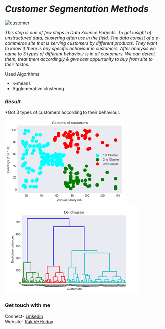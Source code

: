 # *Customer Segmentation Methods*
![customer](https://blog.intercomassets.com/blog/wp-content/uploads/2020/10/Customer-segmentation-performance-matrix.png)

*This step is one of few steps in Data Science Porjects. To get insight of unstructured data, clustering often use in the field. The data consist of a e-commerce site that is serving customers by different products. They want to know if there is any specific behaviour in customers. After analysis we came to 3 types of different behaviour is in all customers. We can detect them, treat them accordingly & give best oppurtunity to buy from site to their tastes.*

Used Algorithms
  - K-means 
  - Agglomerative clustering


### *Result*
*Got 3 types of customers according to their behaviour. 
   
![cluster](Graphs/cluster.png)
![cluster](Graphs/dendogram.png)





### Get touch with me

Connect- [Linkedin](https://linkedin.com/in/rakibhhridoy) <br>
Website- [RakibHHridoy](https://rakibhhridoy.github.io) 
